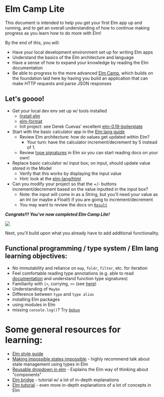 # Elm Camp Lite

This document is intended to help you get your first Elm app up and running, and to get an overall understanding of how to continue making progress as you learn how to do more with Elm!

By the end of this, you will:

- Have your local development environment set up for writing Elm apps
- Understand the basics of the Elm architecture and language
- Have a sense of how to expand your knowledge by reading the Elm documentation
- Be able to progress to the more advanced [Elm Camp](https://gist.github.com/emmacunningham/426ef4e038ce4203d790c3fe93754add), which builds on the foundation laid here by having you build an application that can make HTTP requests and parse JSON responses

## Let's goooo!

- Get your local dev env set up w/ tools installed
  - [Install elm](https://guide.elm-lang.org/install.html)
  - [elm-format](https://github.com/avh4/elm-format)
  - Init project: see Derek Cuevas' excellent [elm-0.19-boilerplate](https://github.com/DerekCuevas/elm-0.19-boilerplate)
- Start with the basic calculator app in the [Elm lang guide](https://guide.elm-lang.org/architecture/buttons.html)
  - Review Elm architecture: how do values get updated within Elm?
    - Your turn: have the calculator increment/decrement by 5 instead of 1.
  - Review [type signatures](https://guide.elm-lang.org/types/reading_types.html) in Elm so you can start reading docs on your own!
- Replace basic calculator w/ input box; on input, should update value stored in the Model
  - Verify that this works by displaying the input value
  - Hint: look at the [elm-lang/html](http://package.elm-lang.org/packages/elm-lang/html/latest/)
- Can you modify your project so that the +/- buttons increment/decrement based on the value inputted in the input box?
  - Note: the input will come in as a String, but you'll need your value as an Int (or maybe a Float!) if you are going to increment/decrement
  - You may want to review the docs on [`Result`](https://guide.elm-lang.org/error_handling/result.html)

**_Congrats!!! You've now completed Elm Camp Lite!_**

<img src="http://2.bp.blogspot.com/-wG-FITJoPpI/TgimOEWTv2I/AAAAAAAAALU/DoA1shM5RMg/s1600/tada128586606523883736.jpg" />

Next, you'll build upon what you already have to add additional functionality.

## Functional programming / type system / Elm lang learning objectives:

- No immutability and reliance on `map`, `foldr`, `filter`, etc. for iteration
- Feel comfortable reading type annotations (e.g. able to read [documentation](http://package.elm-lang.org/packages/elm-lang/core/latest) and understand function type signatures)
- Familiarity with `|>`, currying, `>>` (see [here](https://guide.elm-lang.org/appendix/function_types.html))
- Understanding of `Maybe`
- Difference between `type` and `type alias`
- installing Elm packages
- using modules in Elm
- missing `console.log()`? Try [`Debug`](http://package.elm-lang.org/packages/elm-lang/core/latest/Debug)

# Some general resources for learning:

- [Elm style guide](https://github.com/NoRedInk/elm-style-guide)
- [Making impossible states impossible](https://www.youtube.com/watch?v=IcgmSRJHu_8) - highly recommend talk about state management using types in Elm
- [Reusable dropdown in elm](https://medium.com/elm-shorts/a-reusable-dropdown-in-elm-part-1-d7ac2d106f13) - Explains the Elm way of thinking about "components"
- [Elm bridge](https://elmbridge.github.io/curriculum/) - tutorial w/ a lot of in-depth explanations
- [Elm tutorial](https://www.elm-tutorial.org/en/) - even more in-depth explanations of a lot of concepts in Elm
